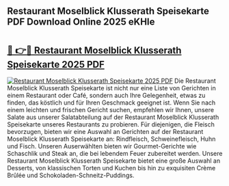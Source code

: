## Restaurant Moselblick Klusserath Speisekarte PDF Download Online 2025 eKHIe

# <h2><a href="http://gcc2lan.nevu.top/?p=Restaurant+Moselblick+Klusserath+Speisekarte">🔗 👉🔴 Restaurant Moselblick Klusserath Speisekarte 2025 PDF</a></h2>

[![Restaurant Moselblick Klusserath Speisekarte 2025 PDF](https://i.imgur.com/dBaPXMq.png)](http://gcc2lan.nevu.top/?p=Restaurant+Moselblick+Klusserath+Speisekarte)
Die Restaurant Moselblick Klusserath Speisekarte ist nicht nur eine Liste von Gerichten in einem Restaurant oder Café, sondern auch Ihre Gelegenheit, etwas zu finden, das köstlich und für Ihren Geschmack geeignet ist. Wenn Sie nach einem leichten und frischen Gericht suchen, empfehlen wir Ihnen, unsere Salate aus unserer Salatabteilung auf der Restaurant Moselblick Klusserath Speisekarte unseres Restaurants zu probieren. Für diejenigen, die Fleisch bevorzugen, bieten wir eine Auswahl an Gerichten auf der Restaurant Moselblick Klusserath Speisekarte an: Rindfleisch, Schweinefleisch, Huhn und Fisch. Unseren Auserwählten bieten wir Gourmet-Gerichte wie Schaschlik und Steak an, die bei lebendem Feuer zubereitet werden. Unsere Restaurant Moselblick Klusserath Speisekarte bietet eine große Auswahl an Desserts, von klassischen Torten und Kuchen bis hin zu exquisiten Crème Brûlée und Schokoladen-Schneitz-Puddings.
